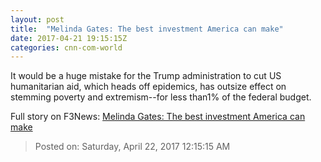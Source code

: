 ```yaml
---
layout: post
title:  "Melinda Gates: The best investment America can make"
date: 2017-04-21 19:15:15Z
categories: cnn-com-world
---
```


It would be a huge mistake for the Trump administration to cut US humanitarian aid, which heads off epidemics, has outsize effect on stemming poverty and extremism--for less than1% of the federal budget.


Full story on F3News: [Melinda Gates: The best investment America can make](http://www.f3nws.com/n/hS2pRG)

> Posted on: Saturday, April 22, 2017 12:15:15 AM
